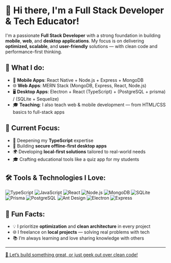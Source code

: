 # 👋 Hi there, I'm a Full Stack Developer & Tech Educator!

I'm a passionate **Full Stack Developer** with a strong foundation in building **mobile**, **web**, and **desktop applications**. My focus is on delivering **optimized, scalable**, and **user-friendly** solutions — with clean code and performance-first thinking.

## 💼 What I do:
- 📱 **Mobile Apps**: React Native + Node.js + Express + MongoDB  
- 🌐 **Web Apps**: MERN Stack (MongoDB, Express, React, Node.js)  
- 🖥 **Desktop Apps**: Electron + React (TypeScript) + (PostgreSQL + prisma) / (SQLite + Sequelize)  
- 🎓 **Teaching**: I also teach web & mobile development — from HTML/CSS basics to full-stack apps

## 🚀 Current Focus:
- 🧠 Deepening my **TypeScript** expertise  
- 🔐 Building **secure offline-first desktop apps**  
- 🌍 Developing **local-first solutions** tailored to real-world needs  
- 🎓 Crafting educational tools like a quiz app for my students

## 🛠 Tools & Technologies I Love:
![TypeScript](https://img.shields.io/badge/TypeScript-007ACC?style=for-the-badge&logo=typescript&logoColor=white)
![JavaScript](https://img.shields.io/badge/JavaScript-F7DF1E?style=for-the-badge&logo=javascript&logoColor=black)
![React](https://img.shields.io/badge/React-20232A?style=for-the-badge&logo=react&logoColor=61DAFB)
![Node.js](https://img.shields.io/badge/Node.js-339933?style=for-the-badge&logo=nodedotjs&logoColor=white)
![MongoDB](https://img.shields.io/badge/MongoDB-47A248?style=for-the-badge&logo=mongodb&logoColor=white)
![SQLite](https://img.shields.io/badge/SQLite-003B57?style=for-the-badge&logo=sqlite&logoColor=white)
![Prisma](https://img.shields.io/badge/Prisma-2D3748?style=for-the-badge&logo=prisma&logoColor=white)
![PostgreSQL](https://img.shields.io/badge/PostgreSQL-4169E1?style=for-the-badge&logo=postgresql&logoColor=white)
![Ant Design](https://img.shields.io/badge/Ant%20Design-0170FE?style=for-the-badge&logo=antdesign&logoColor=white)
![Electron](https://img.shields.io/badge/Electron-2C2E3B?style=for-the-badge&logo=electron&logoColor=white)
![Express](https://img.shields.io/badge/Express-000000?style=for-the-badge&logo=express&logoColor=white)


## 🧩 Fun Facts:
- 💡 I prioritize **optimization** and **clean architecture** in every project  
- 🌐 I freelance on **local projects** — solving real problems with tech  
- 📚 I’m always learning and love sharing knowledge with others  

---

[🔗 Let’s build something great, or just geek out over clean code!](mailto:kalimdurrani22@gamil.com)
